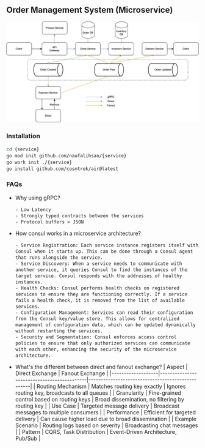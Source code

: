 ## Order Management System (Microservice)

![Architecture Design](./static/architecture.png)

### Installation
```bash
cd {service}
go mod init github.com/naufalihsan/{service}
go work init ./{service}
go install github.com/cosmtrek/air@latest
```

### FAQs
- Why using gRPC?
    ```
    - Low Latency
    - Strongly typed contracts between the services
    - Protocol buffers > JSON
    ```

- How consul works in a microservice architecture?
    ```
    - Service Registration: Each service instance registers itself with Consul when it starts up. This can be done through a Consul agent that runs alongside the service.
    - Service Discovery: When a service needs to communicate with another service, it queries Consul to find the instances of the target service. Consul responds with the addresses of healthy instances.
    - Health Checks: Consul performs health checks on registered services to ensure they are functioning correctly. If a service fails a health check, it is removed from the list of available services.
    - Configuration Management: Services can read their configuration from the Consul key/value store. This allows for centralized management of configuration data, which can be updated dynamically without restarting the services.
    - Security and Segmentation: Consul enforces access control policies to ensure that only authorized services can communicate with each other, enhancing the security of the microservice architecture.
    ```

- What's the different between direct and fanout exchange?
    | Aspect            | Direct Exchange                            | Fanout Exchange                                  |
|-------------------|--------------------------------------------|--------------------------------------------------|
| Routing Mechanism | Matches routing key exactly                | Ignores routing key, broadcasts to all queues    |
| Granularity       | Fine-grained control based on routing keys | Broad dissemination, no filtering by routing key |
| Use Case          | Targeted message delivery                  | Broadcast messages to multiple consumers         |
| Performance       | Efficient for targeted delivery            | Can cause higher load due to broad dissemination |
| Example Scenario  | Routing logs based on severity             | Broadcasting chat messages                       |
| Pattern           | CQRS, Task Distribution                    | Event-Driven Architecture, Pub/Sub               |